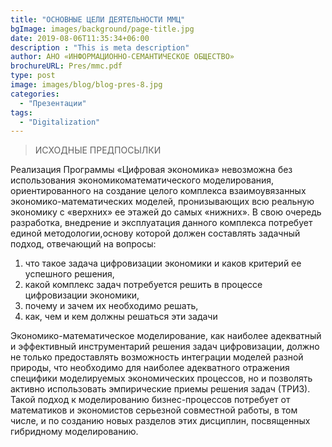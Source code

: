 ```yaml
---
title: "ОСНОВНЫЕ ЦЕЛИ ДЕЯТЕЛЬНОСТИ ММЦ"
bgImage: images/background/page-title.jpg
date: 2019-08-06T11:35:34+06:00
description : "This is meta description"
author: АНО «ИНФОРМАЦИОННО-СЕМАНТИЧЕСКОЕ ОБЩЕСТВО»
brochureURL: Pres/mmc.pdf
type: post
image: images/blog/blog-pres-8.jpg
categories: 
  - "Презентации"
tags:
  - "Digitalization"
---
```


>ИСХОДНЫЕ ПРЕДПОСЫЛКИ 

Реализация Программы «Цифровая экономика» невозможна без использования экономикоматематического моделирования, ориентированного на создание целого комплекса взаимоувязанных экономико-математических моделей, пронизывающих всю реальную экономику с «верхних» ее этажей до самых «нижних». В свою очередь разработка, внедрение и эксплуатация данного комплекса потребует единой методологии,основу которой должен составлять задачный подход, отвечающий на вопросы: 

1. что такое задача цифровизации экономики и каков критерий ее успешного решения,  
2. какой комплекс задач потребуется решить в процессе цифровизации экономики,  
3. почему и зачем их необходимо решать,  
4. как, чем и кем должны решаться эти задачи 

Экономико-математическое моделирование, как наиболее адекватный и эффективный инструментарий решения задач цифровизации, должно не только предоставлять возможность интеграции моделей разной природы, что необходимо для наиболее адекватного отражения специфики моделируемых экономических процессов, но и позволять активно использовать эмпирические приемы решения задач (ТРИЗ). Такой подход к моделированию бизнес-процессов потребует от математиков и экономистов серьезной совместной работы, в том числе, и по созданию новых разделов этих дисциплин, посвященных гибридному моделированию.